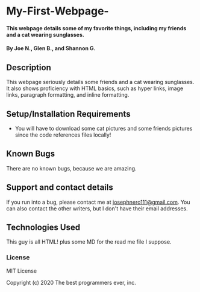 # My-First-Webpage-

#### This webpage details some of my favorite things, including my friends and a cat wearing sunglasses. 

#### By Joe N., Glen B., and Shannon G. 

## Description

This webpage seriously details some friends and a cat wearing sunglasses. It also shows proficiency with HTML basics, such as hyper links, image links, paragraph formatting, and inline formatting. 

## Setup/Installation Requirements

* You will have to download some cat pictures and some friends pictures since the code references files locally! 

## Known Bugs

There are no known bugs, because we are amazing. 

## Support and contact details

If you run into a bug, please contact me at josephnero111@gmail.com. You can also contact the other writers, but I don't have their email addresses. 

## Technologies Used

This guy is all HTML! plus some MD for the read me file I suppose. 

### License

MIT License

Copyright (c) 2020 The best programmers ever, inc. 

